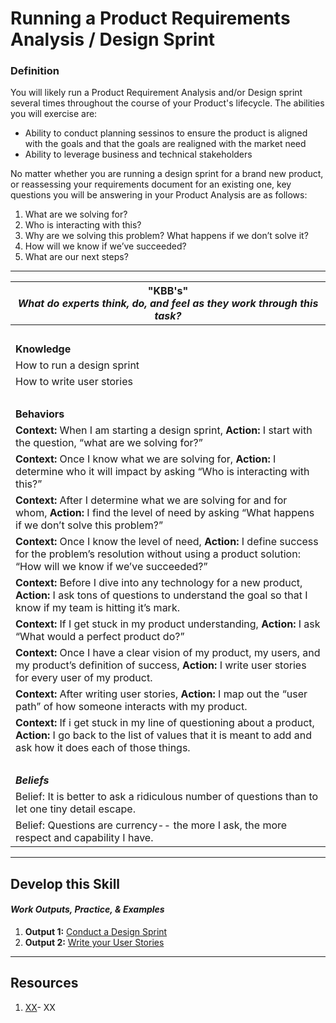 # Running a Product Requirements Analysis / Design Sprint

### Definition
You will likely run a Product Requirement Analysis and/or Design sprint several times throughout the course of your Product's lifecycle. The abilities you will exercise are: 
  - Ability to conduct planning sessinos to ensure the product is aligned with the goals and that the goals are realigned with the market need
  - Ability to leverage business and technical stakeholders 

No matter whether you are running a design sprint for a brand new product, or reassessing your requirements document for an existing one, key questions you will be answering in your Product Analysis are as follows: 
1. What are we solving for? 
2. Who is interacting with this? 
3. Why are we solving this problem? What happens if we don’t solve it? 
4. How will we know if we’ve succeeded? 
5. What are our next steps? 

---- 

| **"KBB's"** <br> _What do experts think, do, and feel as they work through this task?_|
|----------|
| </br>| 
| **Knowledge**	| 
| How to run a design sprint | 
| How to write user stories | 
| </br>| 
| **Behaviors** |
| **Context:** When I am starting a design sprint, **Action:** I start with the question, “what are we solving for?” |
| **Context:** Once I know what we are solving for, **Action:** I determine who it will impact by asking “Who is interacting with this?” |
| **Context:** After I determine what we are solving for and for whom, **Action:** I find the level of need by asking “What happens if we don’t solve this problem?” | 
| **Context:** Once I know the level of need, **Action:** I define success for the problem’s resolution without using a product solution: “How will we know if we’ve succeeded?” | 
| **Context:** Before I dive into any technology for a new product, **Action:** I ask tons of questions to understand the goal so that I know if my team is hitting it’s mark. | 
| **Context:** If I get stuck in my product understanding, **Action:** I ask “What would a perfect product do?” | 
| **Context:** Once I have a clear vision of my product, my users, and my product’s definition of success, **Action:** I write user stories for every user of my product. | 
| **Context:** After writing user stories, **Action:** I map out the “user path” of how someone interacts with my product. | 
| **Context:** If i get stuck in my line of questioning about a product, **Action:** I go back to the list of values that it is meant to add and ask how it does each of those things. | 
| </br>| 
| ***Beliefs*** | 
| Belief: It is better to ask a ridiculous number of questions than to let one tiny detail escape. | 
| Belief: Questions are currency-- the more I ask, the more respect and capability I have. | 


-----

## Develop this Skill
#### *Work Outputs, Practice, & Examples*
1. **Output 1:** [Conduct a Design Sprint](LINK)
2. **Output 2:** [Write your User Stories](https://github.com/andela/learningmap/tree/master/D4%2B/Product%20Manager/TWO's-%20Work%20Ou1tput%20Library/Output%2003-%20Create%20your%20User%20Personas)

----

## Resources 
1. [XX](XX)- XX
